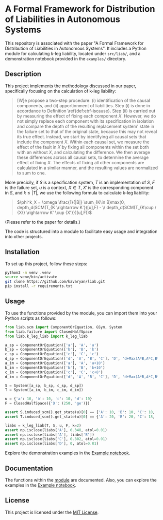 # A Formal Framework for Distribution of Liabilities in Autonomous Systems

This repository is associated with the paper "A Formal Framework for Distribution of Liabilities in Autonomous Systems". It includes a Python module for calculating k-leg liability, located under `src/liab/`, and a demonstration notebook provided in the `examples/` directory.

## Description

This project implements the methodology discussed in our paper, specifically focusing on the calculation of k-leg liability:

> [W]e propose a two-step procedure: (i) identification of the causal components, and (ii) apportionment of liabilities. Step (i) is done in accordance to Definition \ref{def:ebf-iscause}. Step (ii) is carried out by measuring the effect of fixing each component $X$. However, we do not simply replace each component with its specification in isolation and compare the depth of the resulting replacement system' state in the failure set to that of the original state, because this may not reveal its true effect. Instead, we start by identifying all causal sets that include the component $X$. Within each causal set, we measure the effect of the fault in $X$ by fixing all components within the set both with an without $X$, and calculating the difference. We then average these differences across all causal sets, to determine the average effect of fixing $X$. The effects of fixing all other components are calculated in a similar manner, and the resulting values are normalized to sum to one.

More precicily, if $S$ is a specification system, $T$ is an implementation of $S$, $F$ is the failure set, $u$ is a context, $X\in T$, $X'$ is the corresponding component in $S$, and $k \le |T|$, we use the following formula to calculate k-leg liability:
> $\phi^k_X = \omega \frac{1}{|B|} \sum_{K\in B}max(0, depth_d(SCM(T_{K \rightarrow K'})[u],F) - \\
depth_d(SCM(T_{K\cup \{X\} \rightarrow K' \cup {X'}})[u],F))$

(Please refer to the paper for details.)

 The code is structured into a module to facilitate easy usage and integration into other projects.

## Installation
To set up this project, follow these steps:

```bash
python3 -m venv .venv
source venv/bin/activate
git clone https://github.com/kavaryan/liab.git
pip install -r requirements.txt
```

## Usage
To use the functions provided by the module, you can import them into your Python scripts as follows:

```python
from liab.scm import ComponentOrEquation, GSym, System
from liab.failure import ClosedHalfSpace
from liab.k_leg_liab import k_leg_liab

a_sp = ComponentOrEquation(['a'], 'A', 'a')
b_sp = ComponentOrEquation(['b'], 'B', 'b')
c_sp = ComponentOrEquation(['c'], 'C', 'c')
d_sp = ComponentOrEquation(['d', 'A', 'B', 'C'], 'D', 'd+Max(A*B,A*C,B*C)')
a_im = ComponentOrEquation(['a'], 'A', 'a+10')
b_im = ComponentOrEquation(['b'], 'B', 'b+10')
c_im = ComponentOrEquation(['c'], 'C', 'c+8')
d_im = ComponentOrEquation(['d', 'A', 'B', 'C'], 'D', 'd+Max(A*B,A*C,B*C)+10')

S = System([a_sp, b_sp, c_sp, d_sp])
T = System([a_im, b_im, c_im, d_im])

u = {'a': 10, 'b': 10, 'c': 10, 'd': 10}
F = ClosedHalfSpace({'D': (250, 'ge')})

assert S.induced_scm().get_state(u)[0] == {'A': 10, 'B': 10, 'C': 10, 'D': 110}
assert T.induced_scm().get_state(u)[0] == {'A': 20, 'B': 20, 'C': 18, 'D': 420}

liabs = k_leg_liab(T, S, u, F, k=2)
assert np.isclose(liabs['A'], 0.348, atol=0.01)
assert np.isclose(liabs['A'], liabs['B'])
assert np.isclose(liabs['C'], 0.302, atol=0.01)
assert np.isclose(liabs['D'], 0, atol=0.01)
```

Explore the demonstration examples in the [Example notebook](examples/paper-example.ipynb).

## Documentation
The functions within the [module](src/liab/) are documented. Also, you can explore the examples in the [Example notebook](examples/paper-example.ipynb).

## License
This project is licensed under the [MIT License](LICENSE).